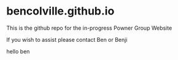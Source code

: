 # bencolville.github.io

This is the github repo for the in-progress Powner Group Website

If you wish to assist please contact Ben or Benji

hello ben
